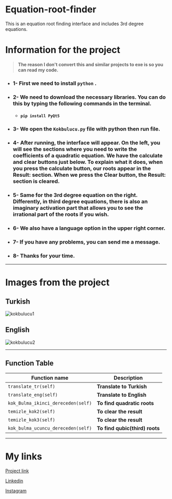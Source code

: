 # Equation-root-finder
 This is an equation root finding interface and includes 3rd degree equations.


# Information for the project 
>#### The reason I don't convert this and similar projects to exe is so you can read my code.
- ### 1- First we need to install `python` .

- ### 2- We need to download the necessary libraries. You can do this by typing the following commands in the terminal.
  - #### `pip install PyQt5`

- ### 3- We open the `Kokbulucu.py` file with python then run file.

- ### 4- After running, the interface will appear. On the left, you will see the sections where you need to write the coefficients of a quadratic equation. We have the calculate and clear buttons just below. To explain what it does, when you press the calculate button, our roots appear in the Result: section. When we press the Clear button, the Result: section is cleared. 

- ### 5- Same for the 3rd degree equation on the right. Differently, in third degree equations, there is also an imaginary activation part that allows you to see the irrational part of the roots if you wish.

- ### 6- We also have a language option in the upper right corner.

- ### 7- If you have any problems, you can send me a message.

- ### 8- Thanks for your time.

----

# Images from the project

## Turkish
![kokbulucu1](https://github.com/NumaIYI/Equation-root-finder/assets/128406291/4d512b1f-c380-4a10-843a-d701ca73fc40)

## English
![kokbulucu2](https://github.com/NumaIYI/Equation-root-finder/assets/128406291/735f5358-9c9e-4a66-864c-4a5abf29a74a)

----
## Function Table

| Function name | Description                   |
| ------------- | ------------------------------ |
| `translate_tr(self)`      | **Translate to Turkish**       |
| `translate_eng(self)`   | **Translate to English**     |
| `kok_Bulma_ikinci_dereceden(self)`   | **To find quadratic roots**     |
| `temizle_kok2(self)`      | **To clear the result**       |
| `temizle_kok3(self)`   | **To clear the result**     |
| `kok_bulma_ucuncu_dereceden(self)`   | **To find qubic(third) roots**     |
----

# **My links**

[Project link](https://github.com/NumaIYI/Equation-root-finder)

[Linkedin](https://tr.linkedin.com/in/ahmed-numan-%C3%A7ift%C3%A7i-96305a243 "Linkedin hesabım")

[Instagram](https://www.instagram.com/ahmednuman.ciftci/)
